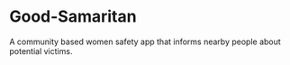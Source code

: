 # Good-Samaritan
A community based women safety app that informs nearby people about potential victims.

